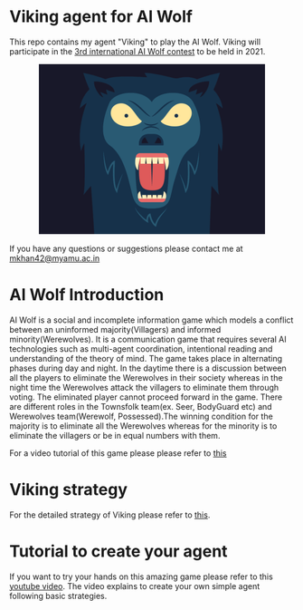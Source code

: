 # Viking agent for AI Wolf
This repo contains my agent "Viking" to play the AI Wolf. Viking will participate in the [3rd international AI Wolf contest](http://aiwolf.org/en/3rd-international-aiwolf-contest) to be held in 2021.
<!-- 
![Viking](https://user-images.githubusercontent.com/46248768/122360495-0e6b4880-cf74-11eb-8d45-cdd57dde86b2.gif) -->
<!-- <img src="/Viking.gif" width="250" height="250"/> -->

<p align="center">
  <img width="400" height="300" src="/Viking.gif">
</p>


If you have any questions or suggestions please contact me at [mkhan42@myamu.ac.in](mailto:mkhan42@myamu.ac.in)

# AI Wolf Introduction

AI Wolf is a social and incomplete information game which models a conflict between an uninformed majority(Villagers) and informed minority(Werewolves). It is a communication
game that requires several AI technologies such as multi-agent coordination, intentional reading and understanding of the theory of mind. The game takes place in alternating
phases during day and night. In the daytime there is a discussion between all the players to eliminate the Werewolves in their society whereas in the night time the Werewolves attack the villagers to eliminate them through voting. The eliminated player cannot proceed forward in the game. There are different roles in the Townsfolk team(ex. Seer, BodyGuard etc) and Werewolves team(Werewolf, Possessed).The winning condition for the majority is to eliminate all the Werewolves whereas for the minority is to eliminate the villagers or be in equal numbers with them.

For a video tutorial of this game please please refer to [this](https://www.youtube.com/watch?v=MUXrUR9DmMM)

# Viking strategy

For the detailed strategy of Viking please refer to [this](https://github.com/mohikhan/Viking-AI-Wolf/blob/main/Description/Viking%20description.pdf).

# Tutorial to create your agent

If you want to try your hands on this amazing game please refer to this [youtube video](https://www.youtube.com/watch?v=gavJtpRH9bw). The video explains to create your own simple agent following basic strategies.
